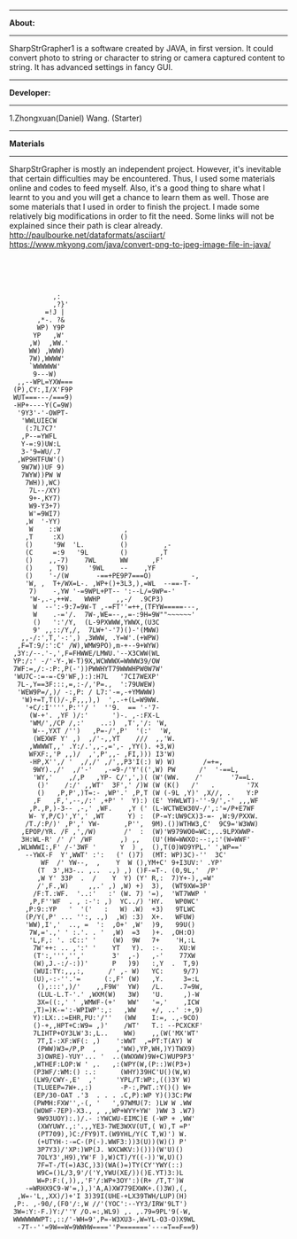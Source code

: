 
**********
**About:**
**********


   SharpStrGrapher1 is a software created by JAVA, in first version. It could convert photo to string or character to string or camera captured content to string. It has advanced settings in fancy GUI.


**************
**Developer:**
**************
1.Zhongxuan(Daniel) Wang. (Starter)
<br>
*************
**Materials**
*************
SharpStrGrapher is mostly an independent project. However, it's inevitable that certain difficulties may be encountered. Thus, I used some materials online and codes to feed myself. Also, it's a good thing to share what I learnt to you and you will get a chance to learn them as well. Those are some materials that I used in order to finish the project. I made some relatively big modifications in order to fit the need. Some links will not be explained since their path is clear already.<br>
http://paulbourke.net/dataformats/asciiart/<br>
https://www.mkyong.com/java/convert-png-to-jpeg-image-file-in-java/<br>

<br><br><br>

               ,:
               ,?}'
             =!J |
           ,*-. ?&
           WP) Y9P
          YP   ,W'
         ,W)  ,WW.'
         WW) ,WWW)
         7W),WWWW'
         `WWWWWW'
          9---W)
      ,,--WPL=YXW===
     (P),CY:,I/X'F9P
     WUT===---/===9)
     -HP+----Y(C=9W)
      '9Y3'-'-OWPT-
       'WWLUIECW
        (:7L7C7'
       ,P--=YWFL
       Y-=:9)UW:L
       3-'9=WU/.7
      ,WP9HTFUW'()
       9W7W))UF 9)
       7WYW))PW W
        7WH)),WC)
         7L--/XY)
         9+-,KY7)
         W9-Y3+7)
         W'=9WI7)
        ,W  '-YY)
         W    ::W                ,
        ,T     :X)              ()
        ()     '9W  'L.         ()         ,-
        (C     =:9   '9L        ()        ,T
        ()    ,,-7)    7WL      WW      ,F'
        ()    , T9)     '9WL    --    ,YF
        ()    '-/(W       -==+PE9P7===O)          -,
        'W, ,  T+/WX=L-. ,WP+()+3L3,),=WL  --==-T-
         7)    -,YW '-=9WPL+PT-- ':--L/=9WP=-'
         'W-,.-,++W.   WWHP    ,,-/  .9CP3)
          W  --':-9:7=9W-T ,-=FT''=++,(TFYW=====---,
          W    .-='/.  7W-,WE=--,,=-:9H=9W""~~~~~~'
          ()   ':'/Y,  (L-9PXWWW,YWWX,(U3C        
          9' ,,::/Y,/,  7LW+'-'7)()-'(MWW)
       ,,-/:',T,'-:',) ,3WWW, .Y=W'.(+WPW)
      ,F=T:9/:':C' /W),WMW9PO),m-+--9+WYW)
     ,3Y:/--.'-,',F=FHWWE/LMWU.'--X3CWW(WL
     YP:/:' -/'-Y-,W-T)9X,WCWWWX=WWWW39/OW
     7WF:=,/:-:P:,P(-'))PWWHYT79WWWHPW0W7W'
     'WU7C-:=-=-C9'WF,):):H7L   '7CI7WEXP'
      7L-,Y==3F:::,=,:-/,'P=.,  ':79UWEW)
      'WEW9P=/,)/ -:,P: / L7:'-=,-+YMWWW)
       'W)+=T,T()/-,F,,,),)  ',.-+(L=W9WW.
        '+C/:I'''',P:''/ '  ''9.  == '-'7-
         (W-+'. ,YF )/:'      ')-. ,-:FX-L
         'WM/',/CP /,:'    ..:)  ,T','/: 'W,
          W--,YXT /'')   ,P=-/',P'  '(:'  'W,
          (WEXWF Y' ,)  ,/'-,,YT    ///  ,,'W.
         ,WWWWT,,' .Y:/.',,-,=',- ,YY(). +3,W)
         WFXF:,'P ,,)/  ,',P',,- ,FI,))) I3'W)
         -HP,X'',/ '  ,/,/' ,/',,P3'I(:) W) W)       /=+=,
          9WY).,/'  ,/'-'   ,-=9-/'Y'((',W) PW      /'  '-==L,
          'WY,'    ,/,P   ,YP- C/',',)( (W'(WW.    /'       '7==L.
           ()'    /:/' ,,WT'  3F',' /)W (W (K()   /'   .        '7X
           ()   ,P,P',)T=:- ,WP'.' ,P,T (W (-9L ,Y)' ,X//, .    Y:P
          ,F   ,F,',--,/:' ,+P' '  Y):) (E' YHWLWT)-''-9/',-' ,,,WF
         ,P.,P,)-3-- ,-,' ,WF.    ,Y (' (L-WCTWEW30V-/',:'=/P+E7WF
         W- Y,P/C)',Y',' ,WT      Y) :  (P-=Y:UW9CX)3-=- ,W:9/PXXW.
        /T./:P/)' ,P',' YW-      ,P'',  9M).())WTHW3,C'  9C9='W3WW)
       ,EPOP/YR. /F ,',/W)       /'  :  (W)'W979WO0=WC:,..9LPXWWP-
       3H:WL-R' /' /' /WF       ,) ,,   (U'(HW=WWXO:--:,:'(W=WWF'
      ,WLWWWI:,F' /-'3WF '      Y  ) ,  (),T(0)WO9YPL.' ',WP=='
        --YWX-F  Y',WWT' :':   (' ()7)  (MT: WP)3C)-''  3C'
            WF  /' YW--,  ,    Y  W (),YM+C' 9+I3UV:' .YP'
           (T  3',H3-.. ,..  .,) ,) ()F-=T-. (0,9L,'  /P'
           ,W Y' 33P  .  /    Y  Y) (Y' R,:  7)Y+-),,=W'
           /',F.,W)     ,,.' ,) ,W) +)  3),  (WT9XW=3P'
          /F:T.:WF.  '..:'   :' (W. 7) '=),  'WT7WWP '
         ,P,F''WF  . , :-': ,)  YC../) 'HY.   WP0WC'
        ,P:9::YP   '  '('   :   W) .W)  +3)   9TLWC
        (P/Y(,P' ... '':, .,)  ,W) :3)  X+.   WFUW)
        'WW),I','  .., =  ':  ,O+' ,W'  )9,   99U()
         7W,='.,' ' :.'. . '  ,W)  =3   )+.  ,OH:O)
         'L,F,: '. :C::' '    (W)  9W   7+    'H,:L
          7W'++: .. ,':' '    YT   Y).  :-.    XU:W
          (T':,''','','       3'  ,-)   ,-'    77XW
          (W),J.-:/-:))'      P   )9)   :,Y  .  T,9)
          (WUI:TY:,,,:,      /' ,- W)   YC:     9/7)
          (U),-:-''.'=      (:,F' (W)   ,Y.     3=:L
           (),:::',)/'    ,,F9W'  YW)   /L.    .7=9W,
           (LUL-L.T-'.' ,WXM(W)   3W)   'U.     ,)-W
           3X=((:,' ' ,WMWF-(+'   WW'   '=,'    ,ICW
          ,T)=)K-=':-WPIWP':,:   ,WW    +/, ..' :+,9)
          Y):LX:.:=EHR,PU:'/''   (WW    I:=, .,-9CO)
          ()-+,,HPT+C:W9= ,)'    /WT'   T.: --PCXCKF'
          7LIHTP+OY3LW'3:,L..    WW)    ,,(W('MX'WT'
           7T,I-:XF:WF(: ,)    ':WWT  ,=PT:T(AY) W
           (PWW)W3=/P,P  ,     ,'WW),YP,WH,)Y)TWX9)
           3)OWRE)-YUY'... '  ..(WWXWW)9W+C)WUP9P3'
          ,WTHEF:LOP:W ' ,.   ,:(WPY(W,(P::)W(P3+)
          (P3WF/:WM:() :.:      (WHY)39HC'U()(W,W)
          (LW9/CWY-,E'  ,'     'YPL/T:WP:,(()3Y W)
          (TLUEEP=7W+.,:)       -P-:,PWT.:Y()() W+
          (EP/30-OAT .'3  . . . .C,P):WP Y)()3C:PW
          (PWMH:FXW'',-(, '   ',97WMU(7: )LW W .WW
          (WOWF-7EP)-X3., , ,,WP+WYY+YW' )WW 3 .W7)
           9W93UOY):.)/.- :YWCWU-EIMC)E (-WP + ,WW'
           (XWYUWY.,:'.,,YE3-7WE3WXV(UT,( W),T =P'
           (PT709),)C:/FY9)T.(W9YHL/Y(C T,W)') W.
           (+UTYH-:-=C-(P(-).WWF3:))3(U))(W)() P'
           3P7Y3)/'XP:)WP(J. WXCWKV:)()))(W'U)()
           7OLY3',H9),YW'F ),W)CT)/Y((-))'W,U)()
           7F=T-/T(=)A3C,)3)(WA()=)TY(CY'YWY(::)
           W9C=()L/3,9'/('Y,YWU(XE/))()E.YT)3:)L
           W=P:F:(,)),,'F'/:WP+3OY':)(R+ /T,T')W
        -=WRHX9C9-W'=,),)'A,A)XW779EXWK+.()3W),(,
      ,W=-'L,,XX)/)+'I 3)39I(UHE-+LX39TWH/LUP)(H)
     ,P:. ,-90/,(F0'/:,W //'(YOC':--YY3/IRW'9LT')
     3W=:Y:-F.)Y:/''Y /O.=:,WL9) ,. ,.79=9PL'9(-W,
     WWWWWWWPT:,::/'-WH=9',P=-W3XU3-,W=YL-O3-O)X9WL
      -7T--''=9W==W=9WWHW====''P======='---=T==F==9)
